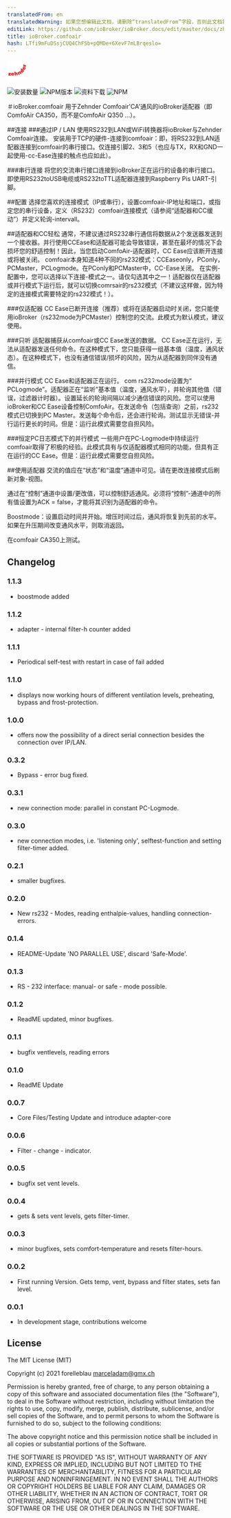 ```yaml
---
translatedFrom: en
translatedWarning: 如果您想编辑此文档，请删除“translatedFrom”字段，否则此文档将再次自动翻译
editLink: https://github.com/ioBroker/ioBroker.docs/edit/master/docs/zh-cn/adapterref/iobroker.comfoair/README.md
title: ioBroker.comfoair
hash: LTfi9mFuDSsjCUQ4ChFSb+pQMDe+6XevF7mLBrqeslo=
---
```

![商标](../../../en/adapterref/iobroker.comfoair/admin/comfoair.png)

![安装数量](http://iobroker.live/badges/comfoair-stable.svg)
![NPM版本](http://img.shields.io/npm/v/iobroker.comfoair.svg)
![资料下载](https://img.shields.io/npm/dm/iobroker.comfoair.svg)
![NPM](https://nodei.co/npm/iobroker.comfoair.png?downloads=true)

＃ioBroker.comfoair
用于Zehnder Comfoair'CA'通风的ioBroker适配器（即ComfoAir CA350，而不是ComfoAir Q350 ...）。

##连接
###通过IP / LAN
使用RS232到LAN或WiFi转换器将ioBroker与Zehnder Comfoair连接。
安装用于TCP的硬件-连接到comfoair：即，将RS232到LAN适配器连接到comfoair的串行接口。仅连接引脚2、3和5（也应与TX，RX和GND一起使用-cc-Ease连接的触点也应如此）。

###串行连接
将您的交流串行接口连接到ioBroker正在运行的设备的串行接口。即使用RS232toUSB电缆或RS232toTTL适配器连接到Raspberry Pis UART-引脚。

##配置
选择您喜欢的连接模式（IP或串行），设置comfoair-IP地址和端口，或指定您的串行设备，定义（RS232）comfoair连接模式（请参阅“适配器和CC缓动”）并定义轮询-intervall。

##适配器和CC轻松
通常，不建议通过RS232串行通信将数据从2个发送器发送到一个接收器。并行使用CCEase和适配器可能会导致错误，甚至在最坏的情况下会损坏您的舒适控制！因此，当您启动ComfoAir-适配器时，CC Ease应该断开连接或将被关闭。
comfoair本身知道4种不同的rs232模式：CCEaseonly，PConly，PCMaster，PCLogmode。在PConly和PCMaster中，CC-Ease关闭。
在实例-配置中，您可以选择以下连接-模式之一。请仅勾选其中之一！适配器仅在适配器或并行模式下运行后，就可以切换comrsair的rs232模式（不建议这样做，因为特定的连接模式需要特定的rs232模式！）。

###仅适配器
CC Ease已断开连接（推荐）或将在适配器启动时关闭，您只能使用ioBroker（rs232mode为PCMaster）控制您的交流。此模式为默认模式，建议使用。

###只听
适配器捕获从comfoair或CC Ease发送的数据。 CC Ease正在运行，无法从适配器发送任何命令。在这种模式下，您只能获得一组基本值（温度，通风状态）。在这种模式下，也没有通信错误/损坏的风险，因为从适配器到同伴没有通信。

###并行模式
CC Ease和适配器正在运行。 com rs232mode设置为“ PCLogmode”。适配器正在“监听”基本值（温度，通风水平），并轮询其他值（错误，过滤器计时器）。设置延长的轮询间隔以减少通信错误的风险。您可以使用ioBroker和CC Ease设备控制ComfoAir。在发送命令（包括查询）之前，rs232模式已切换到PC Master。发送每个命令后，还会进行轮询。测试显示无错误-并行运行更长的时间。但是：运行此模式需要您自担风险。

###恒定PC日志模式下的并行模式
一些用户在PC-Logmode中持续运行comfoair取得了积极的经验。此模式具有与仅适配器模式相同的功能，但具有正在运行的CC Ease。但是：运行此模式需要您自担风险。

##使用适配器
交流的值应在“状态”和“温度”通道中可见。请在更改连接模式后刷新对象-视图。

通过在“控制”通道中设置/更改值，可以控制舒适通风。必须将“控制”-通道中的所有值设置为ACK = false，才能将其识别为适配器的命令。

Boostmode：设置启动时间并开始。增压时间过后，通风将恢复到先前的水平。如果在升压期间改变通风水平，则取消返回。

在comfoair CA350上测试。

## Changelog

### 1.1.3

-   boostmode added

### 1.1.2

-   adapter - internal filter-h counter added

### 1.1.1

-   Periodical self-test with restart in case of fail added

### 1.1.0

-   displays now working hours of different ventilation levels, preheating, bypass and frost-protection.

### 1.0.0

-   offers now the possibility of a direct serial connection besides the connection over IP/LAN.

### 0.3.2

-   Bypass - error bug fixed.

### 0.3.1

-   new connection mode: parallel in constant PC-Logmode.

### 0.3.0

-   new connection modes, i.e. 'listening only', selftest-function and setting filter-timer added.

### 0.2.1

-   smaller bugfixes.

### 0.2.0

-   New rs232 - Modes, reading enthalpie-values, handling connection-errors.

### 0.1.4

-   README-Update 'NO PARALLEL USE', discard 'Safe-Mode'.

### 0.1.3

-   RS - 232 interface: manual- or safe - mode possible.

### 0.1.2

-   ReadME updated, minor bugfixes.

### 0.1.1

-   bugfix ventlevels, reading errors

### 0.1.0

-   ReadME Update

### 0.0.7

-   Core Files/Testing Update and introduce adapter-core

### 0.0.6

-   Filter - change - indicator.

### 0.0.5

-   bugfix set vent levels.

### 0.0.4

-   gets & sets vent levels, gets filter-timer.

### 0.0.3

-   minor bugfixes, sets comfort-temperature and resets filter-hours.

### 0.0.2

-   First running Version. Gets temp, vent, bypass and filter states, sets fan level.

### 0.0.1

-   In development stage, contributions welcome

## License

The MIT License (MIT)

Copyright (c) 2021 forelleblau marceladam@gmx.ch

Permission is hereby granted, free of charge, to any person obtaining a copy
of this software and associated documentation files (the "Software"), to deal
in the Software without restriction, including without limitation the rights
to use, copy, modify, merge, publish, distribute, sublicense, and/or sell
copies of the Software, and to permit persons to whom the Software is
furnished to do so, subject to the following conditions:

The above copyright notice and this permission notice shall be included in
all copies or substantial portions of the Software.

THE SOFTWARE IS PROVIDED "AS IS", WITHOUT WARRANTY OF ANY KIND, EXPRESS OR
IMPLIED, INCLUDING BUT NOT LIMITED TO THE WARRANTIES OF MERCHANTABILITY,
FITNESS FOR A PARTICULAR PURPOSE AND NONINFRINGEMENT. IN NO EVENT SHALL THE
AUTHORS OR COPYRIGHT HOLDERS BE LIABLE FOR ANY CLAIM, DAMAGES OR OTHER
LIABILITY, WHETHER IN AN ACTION OF CONTRACT, TORT OR OTHERWISE, ARISING FROM,
OUT OF OR IN CONNECTION WITH THE SOFTWARE OR THE USE OR OTHER DEALINGS IN
THE SOFTWARE.